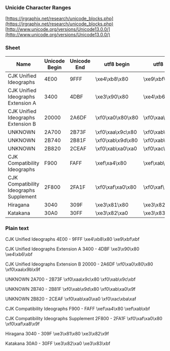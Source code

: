 

### Unicide Character Ranges
[https://jrgraphix.net/research/unicode_blocks.php](https://jrgraphix.net/research/unicode_blocks.php)
[http://www.unicode.org/versions/Unicode13.0.0/](http://www.unicode.org/versions/Unicode13.0.0/)

### Sheet
Name | Unicode Begin | Unicode End | utf8 begin | utf8 end
-|-|-|-|-
CJK Unified Ideographs	| 4E00 | 9FFF	| \xe4\xb8\x80	| \xe9\xbf\xbf |
CJK Unified Ideographs Extension A	 | 3400 | 4DBF	| \xe3\x90\x80	| \xe4\xb6\xbf |
CJK Unified Ideographs Extension B	 | 20000 | 2A6DF	|   \xf0\xa0\x80\x80	| \xf0\xaa\x9b\x9f |
UNKNOWN	| 2A700 | 2B73F	| \xf0\xaa\x9c\x80	| \xf0\xab\x9c\xbf |
UNKNOWN	| 2B740 | 2B81F	| \xf0\xab\x9d\x80	| \xf0\xab\xa0\x9f |
UNKNOWN	| 2B820 | 2CEAF	| \xf0\xab\xa0\xa0	| \xf0\xac\xba\xaf |
CJK Compatibility Ideographs	| F900 | FAFF	|  \xef\xa4\x80	| \xef\xab\xbf |
CJK Compatibility Ideographs Supplement	| 2F800 | 2FA1F	| \xf0\xaf\xa0\x80	| \xf0\xaf\xa8\x9f |
Hiragana	| 3040 | 309F	| \xe3\x81\x80	| \xe3\x82\x9f
Katakana	| 30A0 | 30FF	| \xe3\x82\xa0	| \xe3\x83\xbf


### Plain text
CJK Unified Ideographs	 4E00 - 9FFF	 \xe4\xb8\x80	 \xe9\xbf\xbf

CJK Unified Ideographs Extension A	 3400 - 4DBF	 \xe3\x90\x80	 \xe4\xb6\xbf

CJK Unified Ideographs Extension B	 20000 - 2A6DF	      \xf0\xa0\x80\x80	 \xf0\xaa\x9b\x9f

UNKNOWN	 2A700 - 2B73F	 \xf0\xaa\x9c\x80	 \xf0\xab\x9c\xbf

UNKNOWN	 2B740 - 2B81F	 \xf0\xab\x9d\x80	 \xf0\xab\xa0\x9f

UNKNOWN	 2B820 - 2CEAF	 \xf0\xab\xa0\xa0	 \xf0\xac\xba\xaf

CJK Compatibility Ideographs	 F900 - FAFF	  \xef\xa4\x80	 \xef\xab\xbf

CJK Compatibility Ideographs Supplement	 2F800 - 2FA1F	 \xf0\xaf\xa0\x80	 \xf0\xaf\xa8\x9f

Hiragana	 3040 - 309F	 \xe3\x81\x80	 \xe3\x82\x9f

Katakana	 30A0 - 30FF	  \xe3\x82\xa0	 \xe3\x83\xbf
